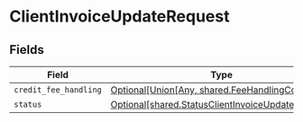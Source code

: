 # ClientInvoiceUpdateRequest


## Fields

| Field                                                                                                                    | Type                                                                                                                     | Required                                                                                                                 | Description                                                                                                              |
| ------------------------------------------------------------------------------------------------------------------------ | ------------------------------------------------------------------------------------------------------------------------ | ------------------------------------------------------------------------------------------------------------------------ | ------------------------------------------------------------------------------------------------------------------------ |
| `credit_fee_handling`                                                                                                    | [Optional[Union[Any, shared.FeeHandlingConfig]]](undefined/models/shared/clientinvoiceupdaterequestcreditfeehandling.md) | :heavy_minus_sign:                                                                                                       | N/A                                                                                                                      |
| `status`                                                                                                                 | [Optional[shared.StatusClientInvoiceUpdateRequest]](undefined/models/shared/statusclientinvoiceupdaterequest.md)         | :heavy_minus_sign:                                                                                                       | N/A                                                                                                                      |